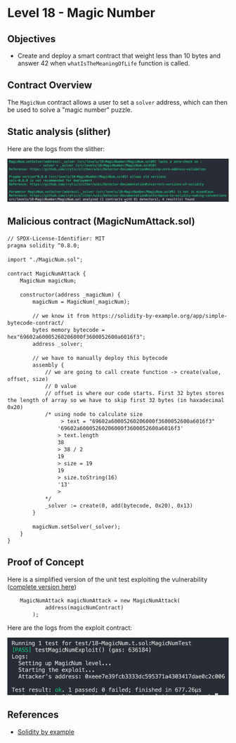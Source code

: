 # Level 18 - Magic Number

## Objectives

- Create and deploy a smart contract that weight less than 10 bytes and answer 42 when `whatIsTheMeaningOfLife` function is called.

## Contract Overview

The `MagicNum` contract allows a user to set a `solver` address, which can then be used to solve a "magic number" puzzle.

## Static analysis (slither)

Here are the logs from the slither:

![alt text](https://github.com/matrix-0wl/ethernaut-solutions-foundry/blob/master/img/MagicNum_slither.png)

## Malicious contract (MagicNumAttack.sol)

```solidity
// SPDX-License-Identifier: MIT
pragma solidity ^0.8.0;

import "./MagicNum.sol";

contract MagicNumAttack {
    MagicNum magicNum;

    constructor(address _magicNum) {
        magicNum = MagicNum(_magicNum);

        // we know it from https://solidity-by-example.org/app/simple-bytecode-contract/
        bytes memory bytecode = hex"69602a60005260206000f3600052600a6016f3";
        address _solver;

        // we have to manually deploy this bytecode
        assembly {
            // we are going to call create function -> create(value, offset, size)
            // 0 value
            // offset is where our code starts. First 32 bytes stores the length of array so we have to skip first 32 bytes (in haxadecimal 0x20)
            /* using node to calculate size
                 > text = "69602a60005260206000f3600052600a6016f3"
                '69602a60005260206000f3600052600a6016f3'
                > text.length
                38
                > 38 / 2
                19
                > size = 19
                19
                > size.toString(16)
                '13'
                >
            */
            _solver := create(0, add(bytecode, 0x20), 0x13)
        }

        magicNum.setSolver(_solver);
    }
}
```

## Proof of Concept

Here is a simplified version of the unit test exploiting the vulnerability ([complete version here](https://github.com/matrix-0wl/ethernaut-solutions-foundry/blob/master/test/18-MagicNum.t.sol))

```solidity
    MagicNumAttack magicNumAttack = new MagicNumAttack(
            address(magicNumContract)
        );
```

Here are the logs from the exploit contract:

![alt text](https://github.com/matrix-0wl/ethernaut-solutions-foundry/blob/master/img/MagicNum.png)

## References

- [Solidity by example](https://solidity-by-example.org/app/simple-bytecode-contract/)
